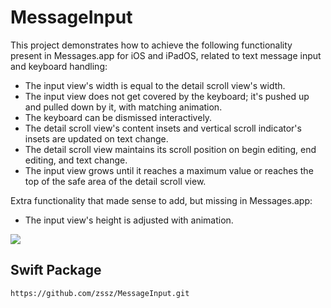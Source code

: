 # MessageInput

This project demonstrates how to achieve the following functionality present in Messages.app for iOS and iPadOS, related to text message input and keyboard handling:

- The input view's width is equal to the detail scroll view's width.
- The input view does not get covered by the keyboard; it's pushed up and pulled down by it, with matching animation.
- The keyboard can be dismissed interactively.
- The detail scroll view's content insets and vertical scroll indicator's insets are updated on text change.
- The detail scroll view maintains its scroll position on begin editing, end editing, and text change.
- The input view grows until it reaches a maximum value or reaches the top of the safe area of the detail scroll view.

Extra functionality that made sense to add, but missing in Messages.app:
- The input view's height is adjusted with animation.

![](Resources/demo.gif)

## Swift Package

`https://github.com/zssz/MessageInput.git`
